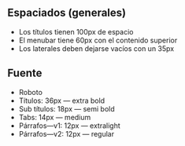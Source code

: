 ## Espaciados (generales)
- Los títulos tienen 100px de espacio
- El menubar tiene 60px con el contenido superior
- Los laterales deben dejarse vacíos con un 35px

## Fuente
- Roboto
- Títulos: 36px — extra bold
- Sub títulos: 18px — semi bold
- Tabs: 14px — medium
- Párrafos—v1: 12px — extralight
- Párrafos—v2: 12px — regular